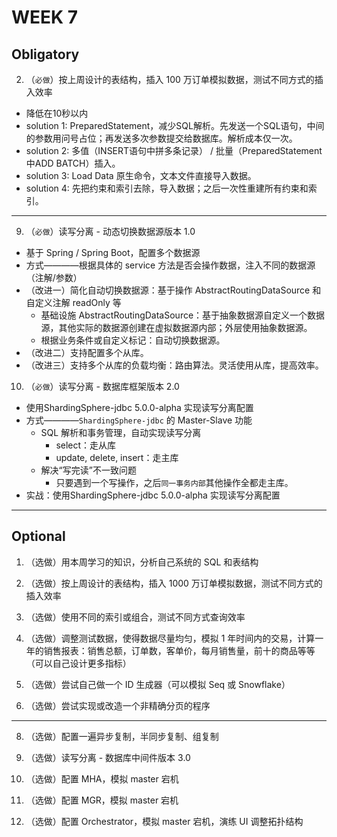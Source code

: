 
# WEEK 7
## Obligatory

2. （`必做`）按上周设计的表结构，插入 100 万订单模拟数据，测试不同方式的插入效率
* 降低在10秒以内
* solution 1: PreparedStatement，减少SQL解析。先发送一个SQL语句，中间的参数用问号占位；再发送多次参数提交给数据库。解析成本仅一次。
* solution 2: 多值（INSERT语句中拼多条记录） / 批量（PreparedStatement中ADD BATCH）插入。
* solution 3: Load Data 原生命令，文本文件直接导入数据。
* solution 4: 先把约束和索引去除，导入数据；之后一次性重建所有约束和索引。
--------------------------------

9. （`必做`）读写分离 - 动态切换数据源版本 1.0
* 基于 Spring / Spring Boot，配置多个数据源  
* 方式————根据具体的 service 方法是否会操作数据，注入不同的数据源（注解/参数）
* （改进一）简化自动切换数据源：基于操作 AbstractRoutingDataSource 和自定义注解 readOnly 等
    * 基础设施 AbstractRoutingDataSource：基于抽象数据源自定义一个数据源，其他实际的数据源创建在虚拟数据源内部；外层使用抽象数据源。
    * 根据业务条件或自定义标记：自动切换数据源。
* （改进二）支持配置多个从库。
* （改进三）支持多个从库的负载均衡：路由算法。灵活使用从库，提高效率。

10. （`必做`）读写分离 - 数据库框架版本 2.0
* 使用ShardingSphere-jdbc 5.0.0-alpha 实现读写分离配置
* 方式————`ShardingSphere-jdbc` 的 Master-Slave 功能
    * SQL 解析和事务管理，自动实现读写分离
        * select：走从库
        * update, delete, insert：走主库
    * 解决“写完读”不一致问题
        * 只要遇到一个写操作，之后`同一事务内部`其他操作全都走主库。
* 实战：使用ShardingSphere-jdbc 5.0.0-alpha 实现读写分离配置

--------------------------------

## Optional

1. （选做）用本周学习的知识，分析自己系统的 SQL 和表结构

3. （选做）按上周设计的表结构，插入 1000 万订单模拟数据，测试不同方式的插入效率

4. （选做）使用不同的索引或组合，测试不同方式查询效率

5. （选做）调整测试数据，使得数据尽量均匀，模拟 1 年时间内的交易，计算一年的销售报表：销售总额，订单数，客单价，每月销售量，前十的商品等等（可以自己设计更多指标）

6. （选做）尝试自己做一个 ID 生成器（可以模拟 Seq 或 Snowflake）

7. （选做）尝试实现或改造一个非精确分页的程序

--------------------------------

8. （选做）配置一遍异步复制，半同步复制、组复制

11. （选做）读写分离 - 数据库中间件版本 3.0

12. （选做）配置 MHA，模拟 master 宕机

13. （选做）配置 MGR，模拟 master 宕机

14. （选做）配置 Orchestrator，模拟 master 宕机，演练 UI 调整拓扑结构
